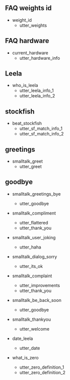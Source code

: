 ## FAQ weights id
* weight_id
  - utter_weights

## FAQ hardware
* current_hardware
  - utter_hardware_info

## Leela
* who_is_leela
  - utter_leela_info_1
  - utter_leela_info_2

## stockfish
* beat_stockfish
  - utter_sf_match_info_1
  - utter_sf_match_info_2

## greetings
* smalltalk_greet
  - utter_greet

## goodbye
* smalltalk_greetings_bye
  - utter_goodbye

* smalltalk_compliment
  - utter_flattered
  - utter_thank_you

* smalltalk_user_joking
  - utter_haha

* smalltalk_dialog_sorry
  - utter_its_ok

* smalltalk_complaint
  - utter_improvements
  - utter_thank_you

* smalltalk_be_back_soon
  - utter_goodbye

* smalltalk_thankyou
  - utter_welcome

* date_leela
  - utter_date

* what_is_zero
  - utter_zero_definition_1
  - utter_zero_definition_2

